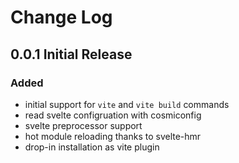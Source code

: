 # Change Log

## 0.0.1 Initial Release

### Added

- initial support for `vite` and `vite build` commands
- read svelte configruation with cosmiconfig
- svelte preprocessor support
- hot module reloading thanks to svelte-hmr
- drop-in installation as vite plugin
